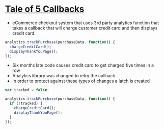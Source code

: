 # [Tale of 5 Callbacks](https://github.com/getify/You-Dont-Know-JS/blob/master/async%20%26%20performance/ch2.md#tale-of-five-callbacks)

* eCommerce checkout system that uses 3rd party analytics function that takes a callback that will charge customer credit card and then displays credit card

```javascript
analytics.trackPurchase(purchaseData, function() {
  chargeCreditCard();
  displayThankYouPage();
});
```

* Six months late code causes credit card to get charged five times in a row
* Analytics library was changed to retry the callback
* In order to protect against these types of changes a latch is created

```javascript
var tracked = false;

analytics.trackPurchase(purchaseData, function() {
  if (!tracked) {
    chargeCreditCard();
    displayThankYouPage();
  }
});
```

